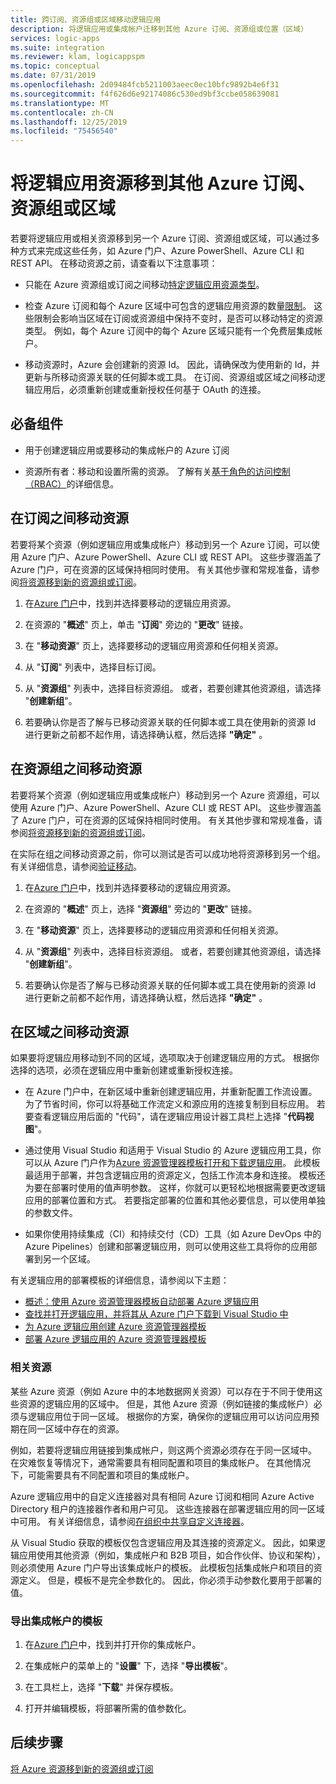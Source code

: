 ```yaml
---
title: 跨订阅、资源组或区域移动逻辑应用
description: 将逻辑应用或集成帐户迁移到其他 Azure 订阅、资源组或位置（区域）
services: logic-apps
ms.suite: integration
ms.reviewer: klam, logicappspm
ms.topic: conceptual
ms.date: 07/31/2019
ms.openlocfilehash: 2d09484fcb5211003aeec0ec10bfc9892b4e6f31
ms.sourcegitcommit: f4f626d6e92174086c530ed9bf3ccbe058639081
ms.translationtype: MT
ms.contentlocale: zh-CN
ms.lasthandoff: 12/25/2019
ms.locfileid: "75456540"
---
```

# <a name="move-logic-app-resources-to-other-azure-subscriptions-resource-groups-or-regions"></a>将逻辑应用资源移到其他 Azure 订阅、资源组或区域

若要将逻辑应用或相关资源移到另一个 Azure 订阅、资源组或区域，可以通过多种方式来完成这些任务，如 Azure 门户、Azure PowerShell、Azure CLI 和 REST API。 在移动资源之前，请查看以下注意事项： 

* 只能在 Azure 资源组或订阅之间移动[特定逻辑应用资源类型](../azure-resource-manager/management/move-support-resources.md#microsoftlogic)。

* 检查 Azure 订阅和每个 Azure 区域中可包含的逻辑应用资源的数量[限制](../logic-apps/logic-apps-limits-and-config.md)。 这些限制会影响当区域在订阅或资源组中保持不变时，是否可以移动特定的资源类型。 例如，每个 Azure 订阅中的每个 Azure 区域只能有一个免费层集成帐户。

* 移动资源时，Azure 会创建新的资源 Id。 因此，请确保改为使用新的 Id，并更新与所移动资源关联的任何脚本或工具。 在订阅、资源组或区域之间移动逻辑应用后，必须重新创建或重新授权任何基于 OAuth 的连接。

## <a name="prerequisites"></a>必备组件

* 用于创建逻辑应用或要移动的集成帐户的 Azure 订阅

* 资源所有者：移动和设置所需的资源。 了解有关[基于角色的访问控制（RBAC）](../role-based-access-control/built-in-roles.md#owner)的详细信息。

<a name="move-subscription"></a>

## <a name="move-resources-between-subscriptions"></a>在订阅之间移动资源

若要将某个资源（例如逻辑应用或集成帐户）移动到另一个 Azure 订阅，可以使用 Azure 门户、Azure PowerShell、Azure CLI 或 REST API。 这些步骤涵盖了 Azure 门户，可在资源的区域保持相同时使用。 有关其他步骤和常规准备，请参阅[将资源移到新的资源组或订阅](../azure-resource-manager/resource-group-move-resources.md)。

1. 在[Azure 门户](https://portal.azure.com)中，找到并选择要移动的逻辑应用资源。

1. 在资源的 "**概述**" 页上，单击 "**订阅**" 旁边的 "**更改**" 链接。

1. 在 "**移动资源**" 页上，选择要移动的逻辑应用资源和任何相关资源。

1. 从 "**订阅**" 列表中，选择目标订阅。

1. 从 "**资源组**" 列表中，选择目标资源组。 或者，若要创建其他资源组，请选择 "**创建新组**"。

1. 若要确认你是否了解与已移动资源关联的任何脚本或工具在使用新的资源 Id 进行更新之前都不起作用，请选择确认框，然后选择 **"确定"** 。

<a name="move-resource-group"></a>

## <a name="move-resources-between-resource-groups"></a>在资源组之间移动资源

若要将某个资源（例如逻辑应用或集成帐户）移动到另一个 Azure 资源组，可以使用 Azure 门户、Azure PowerShell、Azure CLI 或 REST API。 这些步骤涵盖了 Azure 门户，可在资源的区域保持相同时使用。 有关其他步骤和常规准备，请参阅[将资源移到新的资源组或订阅](../azure-resource-manager/resource-group-move-resources.md)。

在实际在组之间移动资源之前，你可以测试是否可以成功地将资源移到另一个组。 有关详细信息，请参阅[验证移动](../azure-resource-manager/management/move-resource-group-and-subscription.md#validate-move)。

1. 在[Azure 门户](https://portal.azure.com)中，找到并选择要移动的逻辑应用资源。

1. 在资源的 "**概述**" 页上，选择 "**资源组**" 旁边的 "**更改**" 链接。

1. 在 "**移动资源**" 页上，选择要移动的逻辑应用资源和任何相关资源。

1. 从 "**资源组**" 列表中，选择目标资源组。 或者，若要创建其他资源组，请选择 "**创建新组**"。

1. 若要确认你是否了解与已移动资源关联的任何脚本或工具在使用新的资源 Id 进行更新之前都不起作用，请选择确认框，然后选择 **"确定"** 。

<a name="move-location"></a>

## <a name="move-resources-between-regions"></a>在区域之间移动资源

如果要将逻辑应用移动到不同的区域，选项取决于创建逻辑应用的方式。 根据你选择的选项，必须在逻辑应用中重新创建或重新授权连接。

* 在 Azure 门户中，在新区域中重新创建逻辑应用，并重新配置工作流设置。 为了节省时间，你可以将基础工作流定义和源应用的连接复制到目标应用。 若要查看逻辑应用后面的 "代码"，请在逻辑应用设计器工具栏上选择 "**代码视图**"。

* 通过使用 Visual Studio 和适用于 Visual Studio 的 Azure 逻辑应用工具，你可以从 Azure 门户作为[Azure 资源管理器模板](../logic-apps/logic-apps-azure-resource-manager-templates-overview.md)[打开和下载逻辑应用](../logic-apps/manage-logic-apps-with-visual-studio.md)。 此模板最适用于部署，并包含逻辑应用的资源定义，包括工作流本身和连接。 模板还为要在部署时使用的值声明参数。 这样，你就可以更轻松地根据需要更改逻辑应用的部署位置和方式。 若要指定部署的位置和其他必要信息，可以使用单独的参数文件。

* 如果你使用持续集成（CI）和持续交付（CD）工具（如 Azure DevOps 中的 Azure Pipelines）创建和部署逻辑应用，则可以使用这些工具将你的应用部署到另一个区域。

有关逻辑应用的部署模板的详细信息，请参阅以下主题：

* [概述：使用 Azure 资源管理器模板自动部署 Azure 逻辑应用](../logic-apps/logic-apps-azure-resource-manager-templates-overview.md)
* [查找并打开逻辑应用，并将其从 Azure 门户下载到 Visual Studio 中](../logic-apps/manage-logic-apps-with-visual-studio.md)
* [为 Azure 逻辑应用创建 Azure 资源管理器模板](../logic-apps/logic-apps-create-azure-resource-manager-templates.md)
* [部署 Azure 逻辑应用的 Azure 资源管理器模板](../logic-apps/logic-apps-deploy-azure-resource-manager-templates.md)

### <a name="related-resources"></a>相关资源

某些 Azure 资源（例如 Azure 中的本地数据网关资源）可以存在于不同于使用这些资源的逻辑应用的区域中。 但是，其他 Azure 资源（例如链接的集成帐户）必须与逻辑应用位于同一区域。 根据你的方案，确保你的逻辑应用可以访问应用预期在同一区域中存在的资源。

例如，若要将逻辑应用链接到集成帐户，则这两个资源必须存在于同一区域中。 在灾难恢复等情况下，通常需要具有相同配置和项目的集成帐户。 在其他情况下，可能需要具有不同配置和项目的集成帐户。

Azure 逻辑应用中的自定义连接器对具有相同 Azure 订阅和相同 Azure Active Directory 租户的连接器作者和用户可见。 这些连接器在部署逻辑应用的同一区域中可用。 有关详细信息，请参阅[在组织中共享自定义连接器](https://docs.microsoft.com/connectors/custom-connectors/share)。

从 Visual Studio 获取的模板仅包含逻辑应用及其连接的资源定义。 因此，如果逻辑应用使用其他资源（例如，集成帐户和 B2B 项目，如合作伙伴、协议和架构），则必须使用 Azure 门户导出该集成帐户的模板。 此模板包括集成帐户和项目的资源定义。 但是，模板不是完全参数化的。 因此，你必须手动参数化要用于部署的值。

### <a name="export-templates-for-integration-accounts"></a>导出集成帐户的模板

1. 在[Azure 门户](https://portal.azure.com)中，找到并打开你的集成帐户。

1. 在集成帐户的菜单上的 "**设置**" 下，选择 "**导出模板**"。

1. 在工具栏上，选择 "**下载**" 并保存模板。

1. 打开并编辑模板，将部署所需的值参数化。

## <a name="next-steps"></a>后续步骤

[将 Azure 资源移到新的资源组或订阅](../azure-resource-manager/resource-group-move-resources.md)